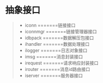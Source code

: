
# 抽象接口

> - iconn       =======链接接口
> - iconnmgr    =======链接管理器接口
> - idbpack     =======数据解压包接口
> - ihandler    =======数据处理接口
> - ilogger     =======日志对象接口
> - imsg        =======消息封装接口
> - irequest    =======请求响应封装接口
> - irouter     =======消息id路由接口
> - iserver     =======服务器接口
